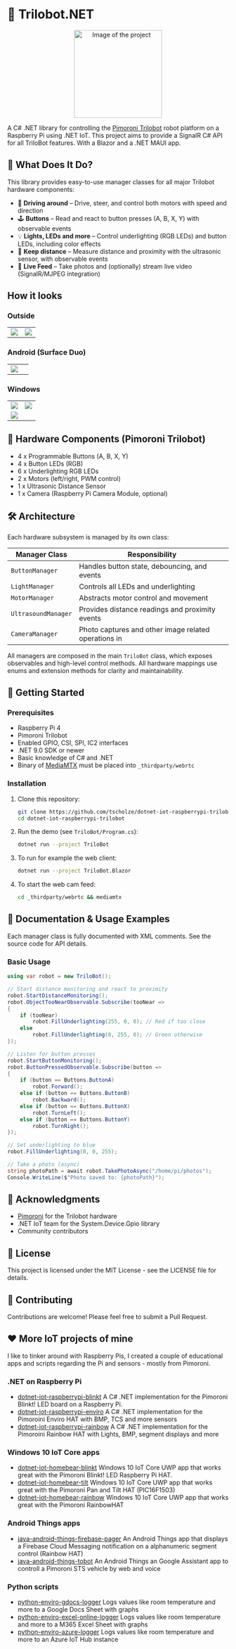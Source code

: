 # 🤖 Trilobot.NET
<p align="center">
  <img src="_docs/image.png" height="200" alt="Image of the project" />
</p>


A C# .NET library for controlling the [Pimoroni Trilobot](https://shop.pimoroni.com/products/trilobot) robot platform on a Raspberry Pi using .NET IoT. This project aims to provide a SignalR C# API for all TriloBot features. With a Blazor and a .NET MAUI app.


## 🚀 What Does It Do?

This library provides easy-to-use manager classes for all major Trilobot hardware components:

- 🦾 **Driving around** – Drive, steer, and control both motors with speed and direction
- 🕹️ **Buttons** – Read and react to button presses (A, B, X, Y) with observable events
- 💡 **Lights, LEDs and more** – Control underlighting (RGB LEDs) and button LEDs, including color effects
- 📏 **Keep distance** – Measure distance and proximity with the ultrasonic sensor, with observable events
- 📸 **Live Feed** – Take photos and (optionally) stream live video (SignalR/MJPEG integration)

## How it looks

### Outside
|                                    |                                    |
| ---------------------------------- | ---------------------------------- |
| ![](_docs/trilobot-outside-1.jpeg) | ![](_docs/trilobot-outside-2.jpeg) |

### Android (Surface Duo)

|                                         |     |
| --------------------------------------- | --- |
| ![](_docs/trilobot-android-surface.png) |     |

### Windows
|                                  |                            |
| -------------------------------- | -------------------------- |
| ![](_docs/trilobot-web-edge.png) | ![](_docs/trilobot-vs.png) |
| ![](_docs/trilobot-windows.png)  |                            |


## 🔧 Hardware Components (Pimoroni Trilobot)

- 4 x Programmable Buttons (A, B, X, Y)
- 4 x Button LEDs (RGB)
- 6 x Underlighting RGB LEDs
- 2 x Motors (left/right, PWM control)
- 1 x Ultrasonic Distance Sensor
- 1 x Camera (Raspberry Pi Camera Module, optional)


## 🛠️ Architecture

Each hardware subsystem is managed by its own class:

| Manager Class       | Responsibility                                       |
| ------------------- | ---------------------------------------------------- |
| `ButtonManager`     | Handles button state, debouncing, and events         |
| `LightManager`      | Controls all LEDs and underlighting                  |
| `MotorManager`      | Abstracts motor control and movement                 |
| `UltrasoundManager` | Provides distance readings and proximity events      |
| `CameraManager`     | Photo captures and other image related operations in |

All managers are composed in the main `TriloBot` class, which exposes observables and high-level control methods. All hardware mappings use enums and extension methods for clarity and maintainability.

## 🚀 Getting Started

### Prerequisites
- Raspberry Pi 4
- Pimoroni Trilobot
- Enabled GPIO, CSI, SPI, IC2 interfaces
- .NET 9.0 SDK or newer
- Basic knowledge of C# and .NET
- Binary of [MediaMTX](https://github.com/bluenviron/mediamtx) must be placed into `_thirdparty/webrtc`

### Installation
1. Clone this repository:
   ```sh
   git clone https://github.com/tscholze/dotnet-iot-raspberrypi-trilobot.git
   cd dotnet-iot-raspberrypi-trilobot
   ```
2. Run the demo (see `TriloBot/Program.cs`):
   ```sh
   dotnet run --project TriloBot
   ```
3. To run for example the web client:
    ```sh
    dotnet run --project TriloBot.Blazor
    ```
4. To start the web cam feed:
   ```sh
   cd _thirdparty/webrtc && mediamtx
   ```

## 📖 Documentation & Usage Examples

Each manager class is fully documented with XML comments. See the source code for API details.

### Basic Usage

```csharp
using var robot = new TriloBot();

// Start distance monitoring and react to proximity
robot.StartDistanceMonitoring();
robot.ObjectTooNearObservable.Subscribe(tooNear =>
{
    if (tooNear)
        robot.FillUnderlighting(255, 0, 0); // Red if too close
    else
        robot.FillUnderlighting(0, 255, 0); // Green otherwise
});

// Listen for button presses
robot.StartButtonMonitoring();
robot.ButtonPressedObservable.Subscribe(button =>
{
    if (button == Buttons.ButtonA)
        robot.Forward();
    else if (button == Buttons.ButtonB)
        robot.Backward();
    else if (button == Buttons.ButtonX)
        robot.TurnLeft();
    else if (button == Buttons.ButtonY)
        robot.TurnRight();
});

// Set underlighting to blue
robot.FillUnderlighting(0, 0, 255);

// Take a photo (async)
string photoPath = await robot.TakePhotoAsync("/home/pi/photos");
Console.WriteLine($"Photo saved to: {photoPath}");
```


## 🙏 Acknowledgments
- [Pimoroni](https://shop.pimoroni.com/products/trilobot) for the Trilobot hardware
- .NET IoT team for the System.Device.Gpio library
- Community contributors


## 📜 License

This project is licensed under the MIT License - see the LICENSE file for details.

## 🤝 Contributing

Contributions are welcome! Please feel free to submit a Pull Request.

## ❤️ More IoT projects of mine
I like to tinker around with Raspberry Pis, I created a couple of educational apps and scripts regarding the Pi and sensors - mostly from Pimoroni.

### .NET on Raspberry Pi 
- [dotnet-iot-raspberrypi-blinkt](https://github.com/tscholze/dotnet-iot-raspberrypi-blinkt) A C# .NET implementation for the Pimoroni Blinkt! LED board on a Raspberry Pi.
- [dotnet-iot-raspberrypi-enviro](https://github.com/tscholze/dotnet-iot-raspberrypi-enviro) A C# .NET implementation for the Pimoroini Enviro HAT with BMP, TCS and more sensors
- [dotnet-iot-raspberrypi-rainbow](https://github.com/tscholze/dotnet-iot-raspberrypi-rainbow) A C# .NET implementation for the Pimoroini Rainbow HAT with Lights, BMP, segment displays and more

### Windows 10 IoT Core apps
- [dotnet-iot-homebear-blinkt](https://github.com/tscholze/dotnet-iot-homebear-blinkt) Windows 10 IoT Core UWP app that works great with the Pimoroni Blinkt! LED Raspberry Pi HAT.
- [dotnet-iot-homebear-tilt](https://github.com/tscholze/dotnet-iot-homebear-tilt) Windows 10 IoT Core UWP app that works great with the Pimoroni Pan and Tilt HAT (PIC16F1503)
- [dotnet-iot-homebear-rainbow](https://github.com/tscholze/dotnet-iot-homebear-rainbow) Windows 10 IoT Core UWP app that works great with the Pimoroni RainbowHAT

### Android Things apps
- [java-android-things-firebase-pager](https://github.com/tscholze/java-android-things-firebase-pager) An Android Things app that displays a Firebase Cloud Messaging notification on a alphanumeric segment control (Rainbow HAT)
- [java-android-things-tobot](https://github.com/tscholze/java-android-things-tobot) An Android Things an Google Assistant app to controll a Pimoroni STS vehicle by web and voice

### Python scripts
- [python-enviro-gdocs-logger](https://github.com/tscholze/python-enviro-gdocs-logger) Logs values like room temperature and more to a Google Docs Sheet with graphs
- [python-enviro-excel-online-logger](https://github.com/tscholze/python-enviro-excel-online-logger) Logs values like room temperature and more to a M365 Excel Sheet with graphs
- [python-enviro-azure-logger](https://github.com/tscholze/python-enviro-azure-logger) Logs values like room temperature and more to an Azure IoT Hub instance